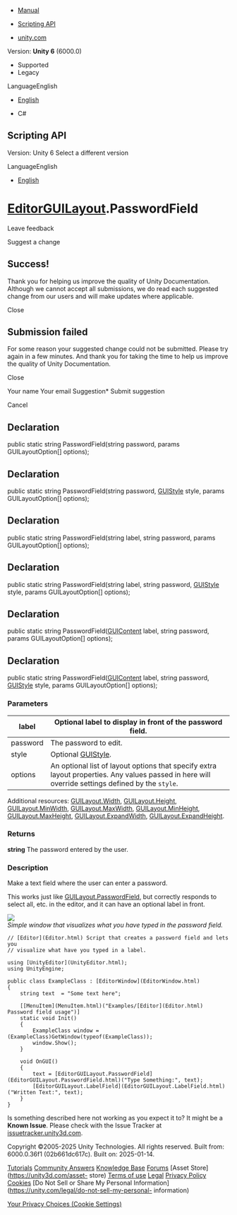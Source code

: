 [ ]()

  * [Manual](../Manual/index.html)
  * [Scripting API](../ScriptReference/index.html)

  * [unity.com](https://unity.com/)

Version: **Unity 6** (6000.0)

  * Supported
  * Legacy

LanguageEnglish

  * [English]()

  * C#

[ ](https://docs.unity3d.com)

## Scripting API

Version: Unity 6 Select a different version

LanguageEnglish

  * [English]()

#  [EditorGUILayout](EditorGUILayout.html).PasswordField

Leave feedback

Suggest a change

## Success!

Thank you for helping us improve the quality of Unity Documentation. Although
we cannot accept all submissions, we do read each suggested change from our
users and will make updates where applicable.

Close

## Submission failed

For some reason your suggested change could not be submitted. Please <a>try
again</a> in a few minutes. And thank you for taking the time to help us
improve the quality of Unity Documentation.

Close

Your name Your email Suggestion* Submit suggestion

Cancel

[ ]()

## Declaration

public static string PasswordField(string password, params GUILayoutOption[]
options);

## Declaration

public static string PasswordField(string password, [GUIStyle](GUIStyle.html)
style, params GUILayoutOption[] options);

## Declaration

public static string PasswordField(string label, string password, params
GUILayoutOption[] options);

## Declaration

public static string PasswordField(string label, string password,
[GUIStyle](GUIStyle.html) style, params GUILayoutOption[] options);

## Declaration

public static string PasswordField([GUIContent](GUIContent.html) label, string
password, params GUILayoutOption[] options);

## Declaration

public static string PasswordField([GUIContent](GUIContent.html) label, string
password, [GUIStyle](GUIStyle.html) style, params GUILayoutOption[] options);

### Parameters

label | Optional label to display in front of the password field.  
---|---  
password | The password to edit.  
style | Optional [GUIStyle](GUIStyle.html).  
options | An optional list of layout options that specify extra layout properties. Any values passed in here will override settings defined by the `style`.  
Additional resources: [GUILayout.Width](GUILayout.Width.html),
[GUILayout.Height](GUILayout.Height.html),
[GUILayout.MinWidth](GUILayout.MinWidth.html),
[GUILayout.MaxWidth](GUILayout.MaxWidth.html),
[GUILayout.MinHeight](GUILayout.MinHeight.html),
[GUILayout.MaxHeight](GUILayout.MaxHeight.html),
[GUILayout.ExpandWidth](GUILayout.ExpandWidth.html),
[GUILayout.ExpandHeight](GUILayout.ExpandHeight.html).  
  
### Returns

**string** The password entered by the user.

### Description

Make a text field where the user can enter a password.

This works just like [GUILayout.PasswordField](GUILayout.PasswordField.html),
but correctly responds to select all, etc. in the editor, and it can have an
optional label in front.  
  
![](../StaticFiles/ScriptRefImages/EditorGUILayoutPasswordField.png)  
_Simple window that visualizes what you have typed in the password field._

    
    
    // [Editor](Editor.html) Script that creates a password field and lets you
    // visualize what have you typed in a label.  
      
    using [UnityEditor](UnityEditor.html);
    using UnityEngine;  
      
    public class ExampleClass : [EditorWindow](EditorWindow.html)
    {
        string text  = "Some text here";  
      
        [[MenuItem](MenuItem.html)("Examples/[Editor](Editor.html) Password field usage")]
        static void Init()
        {
            ExampleClass window = (ExampleClass)GetWindow(typeof(ExampleClass));
            window.Show();
        }  
      
        void OnGUI()
        {
            text = [EditorGUILayout.PasswordField](EditorGUILayout.PasswordField.html)("Type Something:", text);
            [EditorGUILayout.LabelField](EditorGUILayout.LabelField.html)("Written Text:", text);
        }
    }
    

Is something described here not working as you expect it to? It might be a
**Known Issue**. Please check with the Issue Tracker at
[issuetracker.unity3d.com](https://issuetracker.unity3d.com).

Copyright ©2005-2025 Unity Technologies. All rights reserved. Built from:
6000.0.36f1 (02b661dc617c). Built on: 2025-01-14.

[Tutorials](https://unity3d.com/learn) [Community
Answers](https://answers.unity3d.com) [Knowledge
Base](https://support.unity3d.com/hc/en-us)
[Forums](https://forum.unity3d.com) [Asset Store](https://unity3d.com/asset-
store) [Terms of use](https://docs.unity3d.com/Manual/TermsOfUse.html)
[Legal](https://unity.com/legal) [Privacy
Policy](https://unity.com/legal/privacy-policy)
[Cookies](https://unity.com/legal/cookie-policy) [Do Not Sell or Share My
Personal Information](https://unity.com/legal/do-not-sell-my-personal-
information)

[Your Privacy Choices (Cookie Settings)](javascript:void\(0\);)

